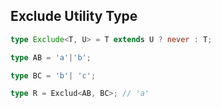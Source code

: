 ## Exclude Utility Type



```typescript
type Exclude<T, U> = T extends U ? never : T;

type AB = 'a'|'b';

type BC = 'b'| 'c';

type R = Exclud<AB, BC>; // 'a'
```

